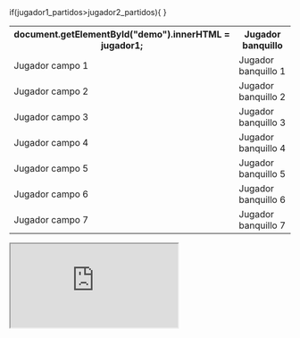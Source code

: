 <html>
<head>

</head>
  <body>
  
<script>


  var jugador1 = prompt ("Inserta jugador 1","jugador1");
  var jugador1_partidos = prompt("Cuántas veces ha jugado?");
  
  var jugador2 = prompt ("Inserta jugador 2","jugador2");
  var jugador2_partidos = promt("Cuántas veces ha jugado?");
  
  


</script>

<table>

<tr>
  if(jugador1_partidos>jugador2_partidos){
  <th>document.getElementById("demo").innerHTML = jugador1; </th>
  }
  <th>Jugador banquillo</th>

</tr>

<tr>
  <td>Jugador campo 1</td>
  <td>Jugador banquillo 1</td>
</tr>

<tr>
 <td>Jugador campo 2</td>
 <td>Jugador banquillo 2</td>
</tr>

<tr>
 <td>Jugador campo 3</td>
 <td>Jugador banquillo 3</td>
</tr>

<tr>
 <td>Jugador campo 4</td>
 <td>Jugador banquillo 4</td>
</tr>

<tr>
 <td>Jugador campo 5</td>
 <td>Jugador banquillo 5</td>
</tr>

<tr>
 <td>Jugador campo 6</td>
 <td>Jugador banquillo 6</td>
</tr>

<tr>
 <td>Jugador campo 7</td>
 <td>Jugador banquillo 7</td>
</tr>


</table>

<iframe src="https://docs.google.com/spreadsheets/d/e/2PACX-1vQOE_9bEOm09uCWQ1869mcVtVKttCmfhV9adduXEB2GXcGXpkUUioH9YP53r_o71KQ8PsJasVpGpPXw/pubhtml?widget=true&amp;headers=false"></iframe>
 
 </body>
</html>



